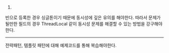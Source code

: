 1. 
빈으로 등록한 경우 싱글톤이기 때문에 동시성에 깊은 유의를 해야한다.
따라서 문제가 될만한 필드의 경우 ThreadLocal 같이 동시성 문제를 해결할 수 있는 방법을 강구해야한다.

---
전략패턴, 템플릿 패턴에 대해 예제코드를 통해 복습해야한다.
